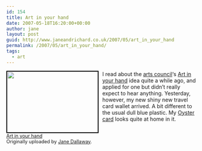 ```yaml
---
id: 154
title: Art in your hand
date: 2007-05-18T16:20:00+00:00
author: jane
layout: post
guid: http://www.janeandrichard.co.uk/2007/05/art_in_your_hand
permalink: /2007/05/art_in_your_hand/
tags:
  - art
---
```

<div style="float:left; margin-right: 10px; margin-bottom: 10px;">
  <a href="http://www.flickr.com/photos/janed/503241724/" title="photo sharing"><img src="http://farm1.static.flickr.com/231/503241724_71ccd8183b_m.jpg" alt="" style="border: solid 2px #000000;" height="161" width="240" /></a> <br /> <span style="font-size: 0.9em; margin-top: 0px;"> <a href="http://www.flickr.com/photos/janed/503241724/">Art in your hand</a> <br /> Originally uploaded by <a href="http://www.flickr.com/people/janed/">Jane Dallaway</a>. </span>
</div>

I read about the [arts council](http://www.artscouncil.org.uk)&#8216;s [Art in your hand](http://www.artscouncil.org.uk/pressnews/press_detail.php?rid=0&sid=&browse=recent&id=838) idea quite a while ago, and applied for one but didn&#8217;t really expect to hear anything. Yesterday, however, my new shiny new travel card wallet arrived. A bit different to the usual dull blue plastic. My [Oyster card](https://sales.oystercard.com/oyster/lul/entry.do) looks quite at home in it.<br clear="all" />